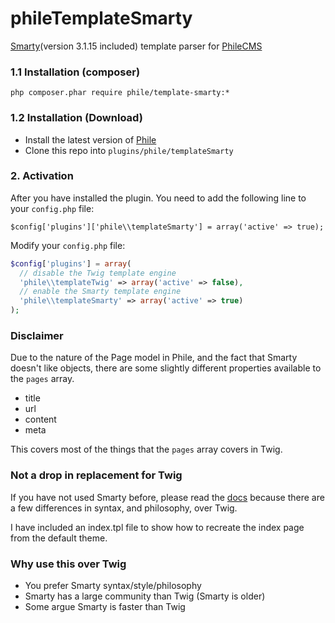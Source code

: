 phileTemplateSmarty
===================

[Smarty](http://www.smarty.net/docs/en/)(version 3.1.15 included) template parser for [PhileCMS](https://github.com/PhileCMS/Phile)

### 1.1 Installation (composer)
```
php composer.phar require phile/template-smarty:*
```

### 1.2 Installation (Download)

* Install the latest version of [Phile](https://github.com/PhileCMS/Phile)
* Clone this repo into `plugins/phile/templateSmarty`

### 2. Activation

After you have installed the plugin. You need to add the following line to your `config.php` file:

```
$config['plugins']['phile\\templateSmarty'] = array('active' => true);
```

Modify your `config.php` file:

```php
$config['plugins'] = array(
  // disable the Twig template engine
  'phile\\templateTwig' => array('active' => false),
  // enable the Smarty template engine
  'phile\\templateSmarty' => array('active' => true)
);
```

### Disclaimer

Due to the nature of the Page model in Phile, and the fact that Smarty doesn't like objects, there are some slightly different properties available to the `pages` array.

* title
* url
* content
* meta

This covers most of the things that the `pages` array covers in Twig.

### Not a drop in replacement for Twig

If you have not used Smarty before, please read the [docs](http://www.smarty.net/docs/en/) because there are a few differences in syntax, and philosophy, over Twig.

I have included an index.tpl file to show how to recreate the index page from the default theme.

### Why use this over Twig

* You prefer Smarty syntax/style/philosophy
* Smarty has a large community than Twig (Smarty is older)
* Some argue Smarty is faster than Twig